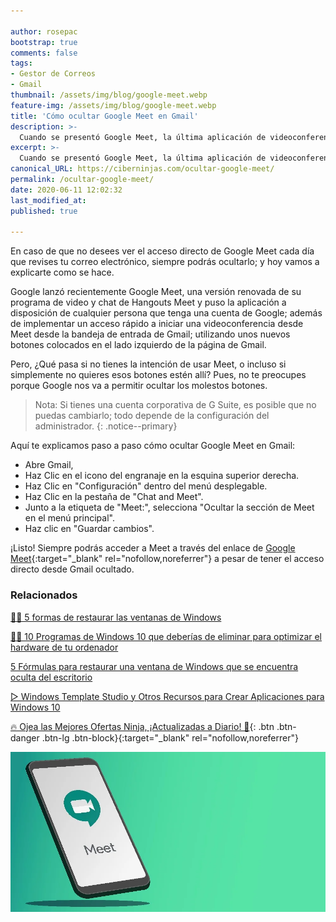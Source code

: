 ```yaml
---

author: rosepac
bootstrap: true
comments: false
tags:
- Gestor de Correos
- Gmail
thumbnail: /assets/img/blog/google-meet.webp
feature-img: /assets/img/blog/google-meet.webp
title: 'Cómo ocultar Google Meet en Gmail'
description: >-
  Cuando se presentó Google Meet, la última aplicación de videoconferencia de Google, apareció un acceso directo en Gmail. Si no quieres o necesitas eso allí, ahora puedes ocultarlo. Aquí está nuestra guía paso a paso sobre cómo hacerlo.
excerpt: >-
  Cuando se presentó Google Meet, la última aplicación de videoconferencia de Google, apareció un acceso directo en Gmail. Si no quieres o necesitas eso allí, ahora puedes ocultarlo. Aquí está nuestra guía paso a paso sobre cómo hacerlo.
canonical_URL: https://ciberninjas.com/ocultar-google-meet/
permalink: /ocultar-google-meet/
date: 2020-06-11 12:02:32
last_modified_at: 
published: true

---
```


En caso de que no desees ver el acceso directo de Google Meet cada día que revises tu correo electrónico, siempre podrás ocultarlo; y hoy vamos a explicarte como se hace.

Google lanzó recientemente Google Meet, una versión renovada de su programa de video y chat de Hangouts Meet y puso la aplicación a disposición de cualquier persona que tenga una cuenta de Google; además de implementar un acceso rápido a iniciar una videoconferencia desde Meet desde la bandeja de entrada de Gmail; utilizando unos nuevos botones colocados en el lado izquierdo de la página de Gmail.

Pero, ¿Qué pasa si no tienes la intención de usar Meet, o incluso si simplemente no quieres esos botones estén allí? Pues, no te preocupes porque Google nos va a permitir ocultar los molestos botones.

> Nota: Si tienes una cuenta corporativa de G Suite, es posible que no puedas cambiarlo; todo depende de la configuración del administrador.
{: .notice--primary}

Aquí te explicamos paso a paso cómo ocultar Google Meet en Gmail:
- Abre Gmail,
- Haz Clic en el icono del engranaje en la esquina superior derecha.
- Haz Clic en "Configuración" dentro del menú desplegable.
- Haz Clic en la pestaña de "Chat and Meet".
- Junto a la etiqueta de "Meet:", selecciona "Ocultar la sección de Meet en el menú principal".
- Haz clic en "Guardar cambios".

¡Listo! Siempre podrás acceder a Meet a través del enlace de [Google Meet](https://meet.google.com/){:target="_blank" rel="nofollow,noreferrer"} a pesar de tener el acceso directo desde Gmail ocultado.

### **Relacionados**

[👨‍🔧 5 formas de restaurar las ventanas de Windows](https://ciberninjas.com/5-formas-restaurar-ventana-windows-10/)

[👨‍🔧 10 Programas de Windows 10 que deberías de eliminar para optimizar el hardware de tu ordenador](https://ciberninjas.com/10-programas-eliminar-windows-10/)

[5 Fórmulas para restaurar una ventana de Windows que se encuentra oculta del escritorio](https://ciberninjas.com/5-formas-restaurar-ventana-windows-10/)

[▷ Windows Template Studio y Otros Recursos para Crear Aplicaciones para Windows 10](https://ciberninjas.com/windows-template-studio-recursos-para-aplicaciones-con-xaml-net/)

[🔥 Ojea las Mejores Ofertas Ninja, ¡Actualizadas a Diario! 🎁](https://www.amazon.es/shop/cibercursos){: .btn .btn-danger .btn-lg .btn-block}{:target="_blank" rel="nofollow,noreferrer"}

![Cuando se presentó Google Meet, la última aplicación de videoconferencia de Google, apareció un acceso directo en Gmail. Si no quieres o necesitas eso allí, ahora puedes ocultarlo. Aquí está nuestra guía paso a paso sobre cómo hacerlo.](/assets/img/blog/google-meet.webp "Cuando se presentó Google Meet, la última aplicación de videoconferencia de Google, apareció un acceso directo en Gmail. Si no quieres o necesitas eso allí, ahora puedes ocultarlo. Aquí está nuestra guía paso a paso sobre cómo hacerlo.")